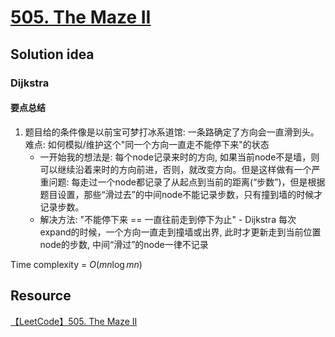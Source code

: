 # [505. The Maze II](https://leetcode.ca/all/505.html)

## Solution idea

### Dijkstra

#### 要点总结
1. 题目给的条件像是以前宝可梦打冰系道馆: 一条路确定了方向会一直滑到头。难点: 如何模拟/维护这个"同一个方向一直走不能停下来"的状态
    * 一开始我的想法是: 每个node记录来时的方向, 如果当前node不是墙，则可以继续沿着来时的方向前进，否则，就改变方向。但是这样做有一个严重问题: 每走过一个node都记录了从起点到当前的距离(“步数”)，但是根据题目设置，那些“滑过去”的中间node不能记录步数，只有撞到墙的时候才记录步数。
    * 解决方法: "不能停下来 == 一直往前走到停下为止" - Dijkstra 每次expand的时候，一个方向一直走到撞墙或出界, 此时才更新走到当前位置node的步数, 中间“滑过”的node一律不记录

Time complexity = $O(mn\log mn)$

## Resource
[【LeetCode】505. The Maze II](https://www.bilibili.com/video/BV1UX4y157i5/?spm_id_from=333.999.0.0&vd_source=0c02ef6f6e7a2b0959d7dd28e9e49da4)